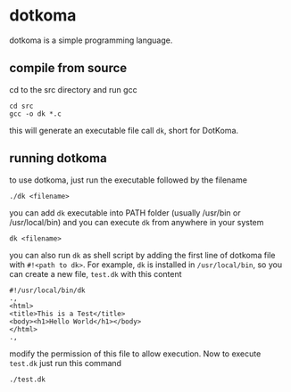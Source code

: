 # dotkoma
dotkoma is a simple programming language.

## compile from source
cd to the src directory and run gcc
```
cd src
gcc -o dk *.c
```
this will generate an executable file call `dk`, short for DotKoma.

## running dotkoma
to use dotkoma, just run the executable followed by the filename
```
./dk <filename>
```
you can add `dk` executable into PATH folder (usually /usr/bin or /usr/local/bin) and you can execute `dk` from anywhere in your system
```
dk <filename>
```
you can also run `dk` as shell script by adding the first line of dotkoma file with `#!<path to dk>`. For example, `dk` is installed in `/usr/local/bin`, so you can create a new file, `test.dk` with this content
```
#!/usr/local/bin/dk
.,
<html>
<title>This is a Test</title>
<body><h1>Hello World</h1></body>
</html>
.,
```
modify the permission of this file to allow execution. Now to execute `test.dk` just run this command
```
./test.dk
```
